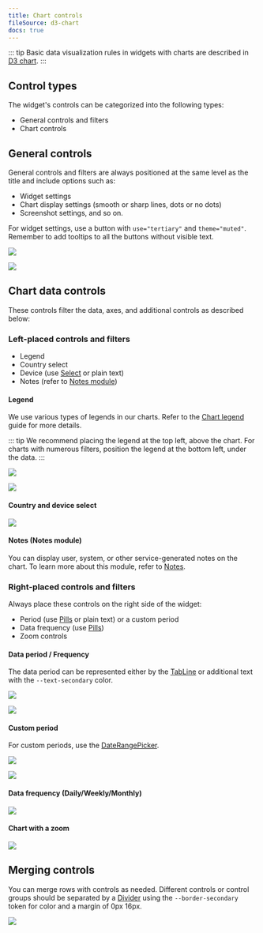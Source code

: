```yaml
---
title: Chart controls
fileSource: d3-chart
docs: true
---
```


::: tip
Basic data visualization rules in widgets with charts are described in [D3 chart](/data-display/d3-chart/d3-chart).
:::

## Control types

The widget's controls can be categorized into the following types:

- General controls and filters
- Chart controls

## General controls

General controls and filters are always positioned at the same level as the title and include options such as:

- Widget settings
- Chart display settings (smooth or sharp lines, dots or no dots)
- Screenshot settings, and so on.

For widget settings, use a button with `use="tertiary"` and `theme="muted"`. Remember to add tooltips to all the buttons without visible text.

![](static/settings.png)

![](static/settings-on.png)

## Chart data controls

These controls filter the data, axes, and additional controls as described below:

### Left-placed controls and filters

- Legend
- Country select
- Device (use [Select](/components/select/select) or plain text)
- Notes (refer to [Notes module](/data-display/notes/notes))

#### Legend

We use various types of legends in our charts. Refer to the [Chart legend](/data-display/chart-legend/chart-legend) guide for more details.

::: tip
We recommend placing the legend at the top left, above the chart. For charts with numerous filters, position the legend at the bottom left, under the data.
:::

![](static/legend-top.png)

![](static/legend-bottom.png)

#### Country and device select

![](static/select.png)

#### Notes (Notes module)

You can display user, system, or other service-generated notes on the chart. To learn more about this module, refer to [Notes](/data-display/notes/notes).

### Right-placed controls and filters

Always place these controls on the right side of the widget:

- Period (use [Pills](/components/pills/pills) or plain text) or a custom period
- Data frequency (use [Pills](/components/pills/pills))
- Zoom controls

#### Data period / Frequency

The data period can be represented either by the [TabLine](/components/tab-line/tab-line) or additional text with the `--text-secondary` color.

![](static/period-1.png)

![](static/period-2.png)

#### Custom period

For custom periods, use the [DateRangePicker](../../components/date-picker/date-picker#daterangepicker).

![](static/period-custom.png)

![](static/custom.png)

#### Data frequency (Daily/Weekly/Monthly)

![](static/period-1.png)

#### Chart with a zoom

![](static/zoom.png)

## Merging controls

You can merge rows with controls as needed. Different controls or control groups should be separated by a [Divider](/components/divider/divider) using the `--border-secondary` token for color and a margin of 0px 16px.

![](static/widget-yes-no.png)

